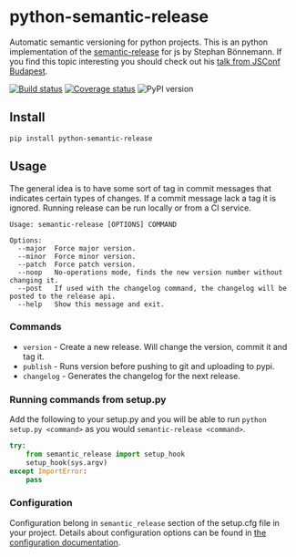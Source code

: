# python-semantic-release

Automatic semantic versioning for python projects. This is an python implementation of the
[semantic-release][] for js by Stephan Bönnemann. If you find this topic interesting you should
check out his [talk from JSConf Budapest][semantic-release-talk].

[![Build status][build-badge]][last-build] [![Coverage status][coverage-badge]][last-build] ![PyPI version][pypi-badge]

## Install
```
pip install python-semantic-release
```

## Usage
The general idea is to have some sort of tag in commit messages that indicates certain types of changes.
If a commit message lack a tag it is ignored. Running release can be run locally or from a CI service.

```
Usage: semantic-release [OPTIONS] COMMAND

Options:
  --major  Force major version.
  --minor  Force minor version.
  --patch  Force patch version.
  --noop   No-operations mode, finds the new version number without changing it.
  --post   If used with the changelog command, the changelog will be posted to the release api.
  --help   Show this message and exit.
```

### Commands

* `version` - Create a new release. Will change the version, commit it and tag it.
* `publish` - Runs version before pushing to git and uploading to pypi.
* `changelog` - Generates the changelog for the next release.

### Running commands from setup.py
Add the following to your setup.py and you will be able to run `python setup.py <command>`
as you would `semantic-release <command>`.

```python
try:
    from semantic_release import setup_hook
    setup_hook(sys.argv)
except ImportError:
    pass
```

### Configuration
Configuration belong in `semantic_release` section of the setup.cfg file in your project.
Details about configuration options can be found in [the configuration documentation][config-docs].

[last-build]: https://ci.frigg.io/relekang/python-semantic-release/last/
[build-badge]: https://ci.frigg.io/relekang/python-semantic-release.svg
[coverage-badge]: https://ci.frigg.io/relekang/python-semantic-release/coverage.svg
[pypi-badge]: https://badge.fury.io/py/python-semantic-release.svg
[semantic-release-badge]: https://img.shields.io/badge/%20%20%F0%9F%93%A6%F0%9F%9A%80-semantic--release-e10079.svg
[gitter-badge]: https://badges.gitter.im/Join%20Chat.svg
[gitter-link]: https://gitter.im/relekang/python-semantic-release?utm_source=badge&utm_medium=badge&utm_campaign=pr-badge&utm_content=badge
[semantic-release]: https://github.com/semantic-release/semantic-release
[semantic-release-talk]: https://www.youtube.com/watch?v=tc2UgG5L7WM
[config-docs]: http://python-semantic-release.readthedocs.org/en/latest/configuration.html
